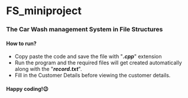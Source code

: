 # FS_miniproject
### The Car Wash management System in File Structures

#### How to run? 
- Copy paste the code and save the file with "***.cpp***" extension 
- Run the program and the required files will get created automatically along with the "***record.txt***".
- Fill in the Customer Details before viewing the customer details.

#### Happy coding!😉
